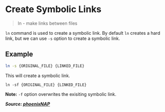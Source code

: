 # Create Symbolic Links

> ln - make links between files

`ln` command is used to create a symbolic link. By default `ln` creates a hard link, but we can use `-s` option to create a symbolic link.

## Example

```bash
ln -s {ORIGINAL_FILE} {LINKED_FILE}
```

This will create a symbolic link.

```
ln -sf {ORIGINAL_FILE} {LINKED_FILE}
```

**Note:** `-f` option overwrites the exisiting symbolic link.

***Source: [phoenixNAP](https://phoenixnap.com/kb/symbolic-link-linux)***
